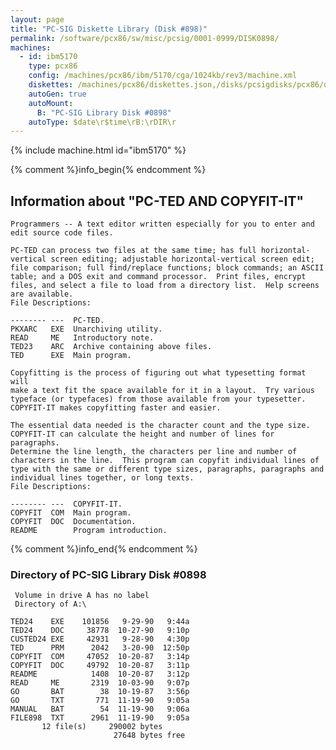 ```yaml
---
layout: page
title: "PC-SIG Diskette Library (Disk #898)"
permalink: /software/pcx86/sw/misc/pcsig/0001-0999/DISK0898/
machines:
  - id: ibm5170
    type: pcx86
    config: /machines/pcx86/ibm/5170/cga/1024kb/rev3/machine.xml
    diskettes: /machines/pcx86/diskettes.json,/disks/pcsigdisks/pcx86/diskettes.json
    autoGen: true
    autoMount:
      B: "PC-SIG Library Disk #0898"
    autoType: $date\r$time\rB:\rDIR\r
---
```


{% include machine.html id="ibm5170" %}

{% comment %}info_begin{% endcomment %}

## Information about "PC-TED AND COPYFIT-IT"

    Programmers -- A text editor written especially for you to enter and
    edit source code files.
    
    PC-TED can process two files at the same time; has full horizontal-
    vertical screen editing; adjustable horizontal-vertical screen edit;
    file comparison; full find/replace functions; block commands; an ASCII
    table; and a DOS exit and command processor.  Print files, encrypt
    files, and select a file to load from a directory list.  Help screens
    are available.
    File Descriptions:
    
    -------- ---  PC-TED.
    PKXARC   EXE  Unarchiving utility.
    READ     ME   Introductory note.
    TED23    ARC  Archive containing above files.
    TED      EXE  Main program.
    
    Copyfitting is the process of figuring out what typesetting format will
    make a text fit the space available for it in a layout.  Try various
    typeface (or typefaces) from those available from your typesetter.
    COPYFIT-IT makes copyfitting faster and easier.
    
    The essential data needed is the character count and the type size.
    COPYFIT-IT can calculate the height and number of lines for paragraphs.
    Determine the line length, the characters per line and number of
    characters in the line.  This program can copyfit individual lines of
    type with the same or different type sizes, paragraphs, paragraphs and
    individual lines together, or long texts.
    File Descriptions:
    
    -------- ---  COPYFIT-IT.
    COPYFIT  COM  Main program.
    COPYFIT  DOC  Documentation.
    README        Program introduction.
{% comment %}info_end{% endcomment %}


### Directory of PC-SIG Library Disk #0898

     Volume in drive A has no label
     Directory of A:\

    TED24    EXE    101856   9-29-90   9:44a
    TED24    DOC     38778  10-27-90   9:10p
    CUSTED24 EXE     42931   9-28-90   4:30p
    TED      PRM      2042   3-20-90  12:50p
    COPYFIT  COM     47052  10-20-87   3:14p
    COPYFIT  DOC     49792  10-20-87   3:11p
    README            1408  10-20-87   3:12p
    READ     ME       2319  10-03-90   9:07p
    GO       BAT        38  10-19-87   3:56p
    GO       TXT       771  11-19-90   9:05a
    MANUAL   BAT        54  11-19-90   9:06a
    FILE898  TXT      2961  11-19-90   9:05a
           12 file(s)     290002 bytes
                           27648 bytes free
